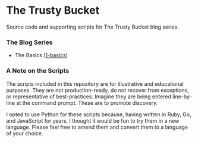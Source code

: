 # The Trusty Bucket

Source code and supporting scripts for The Trusty Bucket blog series.

### The Blog Series

- The Basics ([1-basics](/1-basics))

### A Note on the Scripts

The scripts included in this repository are for illustrative and educational purposes. They are not production-ready, do not recover from exceptions, or representative of best-practices. Imagine they are being entered line-by-line at the command prompt. These are to promote discovery.

I opted to use Python for these scripts because, having written in Ruby, Go, and JavaScript for years, I thought it would be fun to try them in a new language. Please feel free to amend them and convert them to a language of your choice.